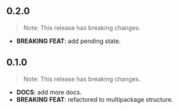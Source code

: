 ## 0.2.0

> Note: This release has breaking changes.

 - **BREAKING** **FEAT**: add pending state.

## 0.1.0

> Note: This release has breaking changes.

 - **DOCS**: add more docs.
 - **BREAKING** **FEAT**: refactored to multipackage structure.

